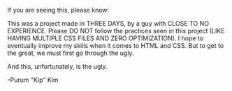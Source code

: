 If you are seeing this, please know:

This was a project made in THREE DAYS, by a guy with CLOSE TO NO EXPERIENCE. Please DO NOT follow the practices seen in this project (LIKE HAVING MULTIPLE CSS FILES AND ZERO OPTIMIZATION).
I hope to eventually improve my skills when it comes to HTML and CSS. But to get to the great, we must first go through the ugly.

And this, unfortunately, is the ugly.

-Purum "Kip" Kim
